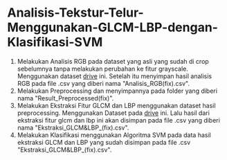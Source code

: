 # Analisis-Tekstur-Telur-Menggunakan-GLCM-LBP-dengan-Klasifikasi-SVM


1. Melakukan Analisis RGB pada dataset yang asli yang sudah di crop sebelumnya tanpa melakukan perubahan ke fitur grayscale. Menggunakan dataset [drive](https://drive.google.com/open?id=1LIy1qGC7-g3PdHkcSLTQtPslFbICIdVq&usp=drive_copy) ini. Setelah itu menyimpan hasil analisis RGB pada file .csv yang diberi nama "Analisis_RGB(fix).csv".
2. Melakukan Preprocessing dan menyimpannya pada folder yang diberi nama "Result_Preprocessed(fix)".
3. Melakukan Ekstraksi Fitur GLCM dan LBP menggunakan dataset hasil preprocessing. Menggunakan Dataset pada [drive](https://drive.google.com/drive/folders/1nlEHpU2erveQjnxpUB0fV3cMKyjkYpPM?usp=sharing) ini. Lalu hasil dari ekstraksi fitur glcm dan lbp ini akan disimpan pada file .csv yang diberi nama "Ekstraksi_GLCM&LBP_(fix).csv".
4. Melakukan Klasifikasi menggunakan Algoritma SVM pada data hasil ekstraksi GLCM dan LBP yang sudah disimpan pada file .csv "Ekstraksi_GLCM&LBP_(fix).csv".
